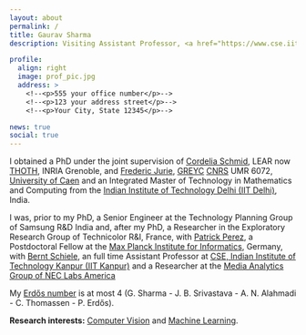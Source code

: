 ```yaml
---
layout: about
permalink: /
title: Gaurav Sharma 
description: Visiting Assistant Professor, <a href="https://www.cse.iitk.ac.in">CSE, IIT Kanpur</a> <br/> grvsharma [at] gmail [dot] com

profile:
  align: right
  image: prof_pic.jpg
  address: >
    <!--<p>555 your office number</p>-->
    <!--<p>123 your address street</p>-->
    <!--<p>Your City, State 12345</p>-->

news: true
social: true
---
```

        
I obtained a PhD under the joint supervision of [Cordelia Schmid](http://lear.inrialpes.fr/~schmid),
LEAR now [THOTH](http://thoth.inrialpes.fr), INRIA Grenoble, and [Frederic
Jurie](http://jurie.users.greyc.fr), [GREYC](http://www.greyc.fr) [CNRS](http://www.cnrs.fr)
UMR 6072, [University of Caen](http://www.unicaen.fr) and an Integrated Master of Technology in Mathematics
and Computing from the [Indian Institute of Technology Delhi (IIT Delhi)](http://www.iitd.ac.in), India.  

I was, prior to my PhD, a Senior Engineer at the Technology Planning Group of Samsung R&D India and,
after my PhD, a Researcher in the Exploratory Research Group of Technicolor R&I, France, with [Patrick Perez](https://ptrckprz.github.io/), a
Postdoctoral Fellow at the [Max Planck Institute for
Informatics](http://www.mpi-inf.mpg.de/departments/computer-vision-and-multimodal-computing/),
Germany, with [Bernt
Schiele](https://www.mpi-inf.mpg.de/departments/computer-vision-and-machine-learning/people/bernt-schiele/),
an full time Assistant Professor at [CSE, Indian Institute of Technology Kanpur (IIT
Kanpur)](http://www.cse.iitk.ac.in) and a Researcher at the [Media Analytics Group of NEC Labs
America](http://www.nec-labs.com/research-departments/media-analytics/media-analytics-home)

My [Erdős number](http://en.wikipedia.org/wiki/Erdős_number) is at most 4 (G. Sharma - J. B.
Srivastava - A. N. Alahmadi - C. Thomassen - P.  Erdős).

<strong>Research interests:</strong> [Computer Vision](http://en.wikipedia.org/wiki/Computer_vision)
and [Machine Learning](http://en.wikipedia.org/wiki/Machine_learning).

